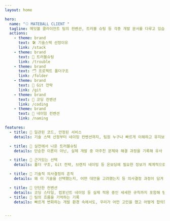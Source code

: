 ```yaml
---
layout: home

hero:
  name: "⚾ MATEBALL CLIENT "
  tagline: 메잇볼 클라이언트 팀의 컨벤션, 트러블 슈팅 등 각종 개발 문서를 다루고 있습니다
  actions:
    - theme: brand
      text: 🛠️ 기술스택 선정이유
      link: /stack
    - theme: brand
      text: 📜 트러블슈팅
      link: /trouble
    - theme: brand
      text: 🗂️ 프로젝트 폴더구조
      link: /folder
    - theme: brand
      text: 💫 Git 전략
      link: /git
    - theme: brand
      text: 💫 코딩 컨벤션
      link: /coding
    - theme: brand
      text: 💫 네이밍 컨벤션
      link: /naming

features:
  - title: 💫 일관된 코드, 안정된 서비스
    details: 기술 스택 선정부터 네이밍 컨벤션까지, 팀원 누구나 빠르게 이해하고 유지보수할 수 있는 기준을 담았습니다.

  - title: 💫 실전에서 나온 트러블슈팅
    details: 단순한 이론이 아닌, 실제 개발 중 마주친 문제와 해결 과정을 기록해 유사 상황에서 빠르게 대응할 수 있습니다.

  - title: 💫 근거있는 선택
    details: 폴더 구조, Git 전략, 브랜치 네이밍 등 온보딩에 필요한 정보가 체계적으로 정리되어 있습니다.

  - title: 💫 기술적 의사결정의 흔적
    details: 왜 이 기술을 선택했는지, 어떤 대안을 고려했는지 등 의사결정 과정이 담겨 있어 팀의 방향성을 공유할 수 있습니다.

  - title: 💫 단단한 컨벤션
    details: 코딩 스타일, 컴포넌트 네이밍 등 실제 적용 중인 세세한 규칙까지 포함해 팀 생산성을 높입니다.
  - title: 💫 팀의 흐름을 기억하는 기록
    details: 빠르게 변화하는 개발 환경 속에서도, 우리가 어떤 고민을 했고 어떻게 합의했는지를 명확히 남겨 다음 선택의 기준이 됩니다.


---
```


